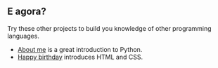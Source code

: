 ## E agora?

Try these other projects to build you knowledge of other programming languages.

- [About me](https://projects.raspberrypi.org/en/projects/about-me?utm_source=pathway&utm_medium=whatnext&utm_campaign=projects) is a great introduction to Python.
- [Happy birthday](https://projects.raspberrypi.org/en/projects/happy-birthday?utm_source=pathway&utm_medium=whatnext&utm_campaign=projects) introduces HTML and CSS.